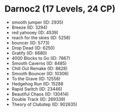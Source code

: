 # Darnoc2 (17 Levels, 24 CP)

- smooth jumper (ID: 2935)
- Breeze (ID: 3294)
- red yahooey (ID: 4539)
- reach for the skies (ID: 5258)
- bouncer (ID: 5773)
- Drop Dead (ID: 6250)
- Gratify (ID: 6680)
- 4000 Blocks to Go (ID: 7867)
- Smooth Caverns (ID: 8485)
- Chill Out Remake (ID: 8828)
- Smooth Bouncer (ID: 10306)
- To the Grave (ID: 12556)
- Hedgehog Run (ID: 15288
- Rapid Switch (ID: 23446)
- Beautiful Chaos (ID: 130414)
- Double Track (ID: 269339)
- Theory of Clubstep (ID: 902635)
